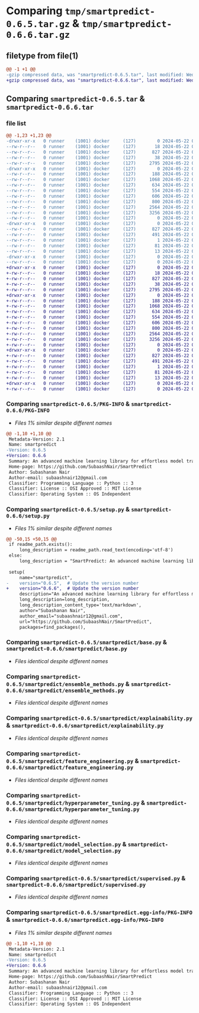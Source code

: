 # Comparing `tmp/smartpredict-0.6.5.tar.gz` & `tmp/smartpredict-0.6.6.tar.gz`

## filetype from file(1)

```diff
@@ -1 +1 @@
-gzip compressed data, was "smartpredict-0.6.5.tar", last modified: Wed May 22 05:24:40 2024, max compression
+gzip compressed data, was "smartpredict-0.6.6.tar", last modified: Wed May 22 05:36:08 2024, max compression
```

## Comparing `smartpredict-0.6.5.tar` & `smartpredict-0.6.6.tar`

### file list

```diff
@@ -1,23 +1,23 @@
-drwxr-xr-x   0 runner    (1001) docker     (127)        0 2024-05-22 05:24:40.652922 smartpredict-0.6.5/
--rw-r--r--   0 runner    (1001) docker     (127)       18 2024-05-22 05:24:35.000000 smartpredict-0.6.5/MANIFEST.in
--rw-r--r--   0 runner    (1001) docker     (127)      827 2024-05-22 05:24:40.652922 smartpredict-0.6.5/PKG-INFO
--rw-r--r--   0 runner    (1001) docker     (127)       38 2024-05-22 05:24:40.652922 smartpredict-0.6.5/setup.cfg
--rw-r--r--   0 runner    (1001) docker     (127)     2795 2024-05-22 05:24:35.000000 smartpredict-0.6.5/setup.py
-drwxr-xr-x   0 runner    (1001) docker     (127)        0 2024-05-22 05:24:40.652922 smartpredict-0.6.5/smartpredict/
--rw-r--r--   0 runner    (1001) docker     (127)      188 2024-05-22 05:24:35.000000 smartpredict-0.6.5/smartpredict/__init__.py
--rw-r--r--   0 runner    (1001) docker     (127)     1068 2024-05-22 05:24:35.000000 smartpredict-0.6.5/smartpredict/base.py
--rw-r--r--   0 runner    (1001) docker     (127)      634 2024-05-22 05:24:35.000000 smartpredict-0.6.5/smartpredict/ensemble_methods.py
--rw-r--r--   0 runner    (1001) docker     (127)      554 2024-05-22 05:24:35.000000 smartpredict-0.6.5/smartpredict/explainability.py
--rw-r--r--   0 runner    (1001) docker     (127)      606 2024-05-22 05:24:35.000000 smartpredict-0.6.5/smartpredict/feature_engineering.py
--rw-r--r--   0 runner    (1001) docker     (127)      800 2024-05-22 05:24:35.000000 smartpredict-0.6.5/smartpredict/hyperparameter_tuning.py
--rw-r--r--   0 runner    (1001) docker     (127)     2564 2024-05-22 05:24:35.000000 smartpredict-0.6.5/smartpredict/model_selection.py
--rw-r--r--   0 runner    (1001) docker     (127)     3256 2024-05-22 05:24:35.000000 smartpredict-0.6.5/smartpredict/supervised.py
--rw-r--r--   0 runner    (1001) docker     (127)        0 2024-05-22 05:24:35.000000 smartpredict-0.6.5/smartpredict/utils.py
-drwxr-xr-x   0 runner    (1001) docker     (127)        0 2024-05-22 05:24:40.652922 smartpredict-0.6.5/smartpredict.egg-info/
--rw-r--r--   0 runner    (1001) docker     (127)      827 2024-05-22 05:24:40.000000 smartpredict-0.6.5/smartpredict.egg-info/PKG-INFO
--rw-r--r--   0 runner    (1001) docker     (127)      491 2024-05-22 05:24:40.000000 smartpredict-0.6.5/smartpredict.egg-info/SOURCES.txt
--rw-r--r--   0 runner    (1001) docker     (127)        1 2024-05-22 05:24:40.000000 smartpredict-0.6.5/smartpredict.egg-info/dependency_links.txt
--rw-r--r--   0 runner    (1001) docker     (127)       81 2024-05-22 05:24:40.000000 smartpredict-0.6.5/smartpredict.egg-info/requires.txt
--rw-r--r--   0 runner    (1001) docker     (127)       13 2024-05-22 05:24:40.000000 smartpredict-0.6.5/smartpredict.egg-info/top_level.txt
-drwxr-xr-x   0 runner    (1001) docker     (127)        0 2024-05-22 05:24:40.652922 smartpredict-0.6.5/tests/
--rw-r--r--   0 runner    (1001) docker     (127)        0 2024-05-22 05:24:35.000000 smartpredict-0.6.5/tests/test_smartpredict.py
+drwxr-xr-x   0 runner    (1001) docker     (127)        0 2024-05-22 05:36:08.071659 smartpredict-0.6.6/
+-rw-r--r--   0 runner    (1001) docker     (127)       18 2024-05-22 05:36:04.000000 smartpredict-0.6.6/MANIFEST.in
+-rw-r--r--   0 runner    (1001) docker     (127)      827 2024-05-22 05:36:08.067659 smartpredict-0.6.6/PKG-INFO
+-rw-r--r--   0 runner    (1001) docker     (127)       38 2024-05-22 05:36:08.071659 smartpredict-0.6.6/setup.cfg
+-rw-r--r--   0 runner    (1001) docker     (127)     2795 2024-05-22 05:36:04.000000 smartpredict-0.6.6/setup.py
+drwxr-xr-x   0 runner    (1001) docker     (127)        0 2024-05-22 05:36:08.067659 smartpredict-0.6.6/smartpredict/
+-rw-r--r--   0 runner    (1001) docker     (127)      188 2024-05-22 05:36:04.000000 smartpredict-0.6.6/smartpredict/__init__.py
+-rw-r--r--   0 runner    (1001) docker     (127)     1068 2024-05-22 05:36:04.000000 smartpredict-0.6.6/smartpredict/base.py
+-rw-r--r--   0 runner    (1001) docker     (127)      634 2024-05-22 05:36:04.000000 smartpredict-0.6.6/smartpredict/ensemble_methods.py
+-rw-r--r--   0 runner    (1001) docker     (127)      554 2024-05-22 05:36:04.000000 smartpredict-0.6.6/smartpredict/explainability.py
+-rw-r--r--   0 runner    (1001) docker     (127)      606 2024-05-22 05:36:04.000000 smartpredict-0.6.6/smartpredict/feature_engineering.py
+-rw-r--r--   0 runner    (1001) docker     (127)      800 2024-05-22 05:36:04.000000 smartpredict-0.6.6/smartpredict/hyperparameter_tuning.py
+-rw-r--r--   0 runner    (1001) docker     (127)     2564 2024-05-22 05:36:04.000000 smartpredict-0.6.6/smartpredict/model_selection.py
+-rw-r--r--   0 runner    (1001) docker     (127)     3256 2024-05-22 05:36:04.000000 smartpredict-0.6.6/smartpredict/supervised.py
+-rw-r--r--   0 runner    (1001) docker     (127)        0 2024-05-22 05:36:04.000000 smartpredict-0.6.6/smartpredict/utils.py
+drwxr-xr-x   0 runner    (1001) docker     (127)        0 2024-05-22 05:36:08.067659 smartpredict-0.6.6/smartpredict.egg-info/
+-rw-r--r--   0 runner    (1001) docker     (127)      827 2024-05-22 05:36:08.000000 smartpredict-0.6.6/smartpredict.egg-info/PKG-INFO
+-rw-r--r--   0 runner    (1001) docker     (127)      491 2024-05-22 05:36:08.000000 smartpredict-0.6.6/smartpredict.egg-info/SOURCES.txt
+-rw-r--r--   0 runner    (1001) docker     (127)        1 2024-05-22 05:36:08.000000 smartpredict-0.6.6/smartpredict.egg-info/dependency_links.txt
+-rw-r--r--   0 runner    (1001) docker     (127)       81 2024-05-22 05:36:08.000000 smartpredict-0.6.6/smartpredict.egg-info/requires.txt
+-rw-r--r--   0 runner    (1001) docker     (127)       13 2024-05-22 05:36:08.000000 smartpredict-0.6.6/smartpredict.egg-info/top_level.txt
+drwxr-xr-x   0 runner    (1001) docker     (127)        0 2024-05-22 05:36:08.067659 smartpredict-0.6.6/tests/
+-rw-r--r--   0 runner    (1001) docker     (127)        0 2024-05-22 05:36:04.000000 smartpredict-0.6.6/tests/test_smartpredict.py
```

### Comparing `smartpredict-0.6.5/PKG-INFO` & `smartpredict-0.6.6/PKG-INFO`

 * *Files 1% similar despite different names*

```diff
@@ -1,10 +1,10 @@
 Metadata-Version: 2.1
 Name: smartpredict
-Version: 0.6.5
+Version: 0.6.6
 Summary: An advanced machine learning library for effortless model training, evaluation, and selection.
 Home-page: https://github.com/SubaashNair/SmartPredict
 Author: Subashanan Nair
 Author-email: subaashnair12@gmail.com
 Classifier: Programming Language :: Python :: 3
 Classifier: License :: OSI Approved :: MIT License
 Classifier: Operating System :: OS Independent
```

### Comparing `smartpredict-0.6.5/setup.py` & `smartpredict-0.6.6/setup.py`

 * *Files 1% similar despite different names*

```diff
@@ -50,15 +50,15 @@
 if readme_path.exists():
     long_description = readme_path.read_text(encoding='utf-8')
 else:
     long_description = "SmartPredict: An advanced machine learning library for effortless model training, evaluation, and selection."
 
 setup(
     name="smartpredict",
-    version="0.6.5",  # Update the version number
+    version="0.6.6",  # Update the version number
     description="An advanced machine learning library for effortless model training, evaluation, and selection.",
     long_description=long_description,
     long_description_content_type='text/markdown',
     author="Subashanan Nair",
     author_email="subaashnair12@gmail.com",
     url="https://github.com/SubaashNair/SmartPredict",
     packages=find_packages(),
```

### Comparing `smartpredict-0.6.5/smartpredict/base.py` & `smartpredict-0.6.6/smartpredict/base.py`

 * *Files identical despite different names*

### Comparing `smartpredict-0.6.5/smartpredict/ensemble_methods.py` & `smartpredict-0.6.6/smartpredict/ensemble_methods.py`

 * *Files identical despite different names*

### Comparing `smartpredict-0.6.5/smartpredict/explainability.py` & `smartpredict-0.6.6/smartpredict/explainability.py`

 * *Files identical despite different names*

### Comparing `smartpredict-0.6.5/smartpredict/feature_engineering.py` & `smartpredict-0.6.6/smartpredict/feature_engineering.py`

 * *Files identical despite different names*

### Comparing `smartpredict-0.6.5/smartpredict/hyperparameter_tuning.py` & `smartpredict-0.6.6/smartpredict/hyperparameter_tuning.py`

 * *Files identical despite different names*

### Comparing `smartpredict-0.6.5/smartpredict/model_selection.py` & `smartpredict-0.6.6/smartpredict/model_selection.py`

 * *Files identical despite different names*

### Comparing `smartpredict-0.6.5/smartpredict/supervised.py` & `smartpredict-0.6.6/smartpredict/supervised.py`

 * *Files identical despite different names*

### Comparing `smartpredict-0.6.5/smartpredict.egg-info/PKG-INFO` & `smartpredict-0.6.6/smartpredict.egg-info/PKG-INFO`

 * *Files 1% similar despite different names*

```diff
@@ -1,10 +1,10 @@
 Metadata-Version: 2.1
 Name: smartpredict
-Version: 0.6.5
+Version: 0.6.6
 Summary: An advanced machine learning library for effortless model training, evaluation, and selection.
 Home-page: https://github.com/SubaashNair/SmartPredict
 Author: Subashanan Nair
 Author-email: subaashnair12@gmail.com
 Classifier: Programming Language :: Python :: 3
 Classifier: License :: OSI Approved :: MIT License
 Classifier: Operating System :: OS Independent
```

